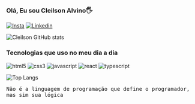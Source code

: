 ### Olá, Eu sou Cleilson Alvino🖐

[![Insta](https://img.shields.io/badge/Instagram-E4405F?style=for-the-badge&logo=instagram&logoColor=white)](https://www.instagram.com/cleilsonalvino/)
[![Linkedin](https://img.shields.io/badge/LinkedIn-0077B5?style=for-the-badge&logo=linkedin&logoColor=white)](https://www.linkedin.com/in/cleilsonalvino)

![Cleilson GitHub stats](https://github-readme-stats.vercel.app/api?username=cleilsonalvino&show_icons=true&theme=dracula)

### Tecnologias que uso no meu dia a dia

<div style="display: inline-block;">
    <img src="https://img.shields.io/badge/HTML5-E34F26?style=for-the-badge&logo=html5&logoColor=white" alt="html5">
</div>
<div style="display: inline-block;">
    <img src="https://img.shields.io/badge/CSS3-1572B6?style=for-the-badge&logo=css3&logoColor=white" alt="css3">
</div>
<div style="display: inline-block;">
    <img src="https://img.shields.io/badge/JavaScript-F7DF1E?style=for-the-badge&logo=javascript&logoColor=black" alt="javascript">
</div>
<div style="display: inline-block;">
    <img src="https://img.shields.io/badge/React-61DAFB?style=for-the-badge&logo=react&logoColor=black" alt="react">
</div>
<div style="display: inline-block;">
    <img src="https://img.shields.io/badge/TypeScript-3178C6?style=for-the-badge&logo=typescript&logoColor=white" alt="typescript">
</div>

![Top Langs](https://github-readme-stats.vercel.app/api/top-langs/?username=cleilsonalvino&layout=compact)

<p style="font-family: monospace;">Não é a linguagem de programação que define o programador, mas sim sua lógica</p>
